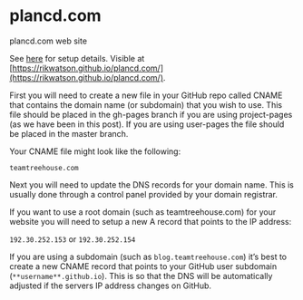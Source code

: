 # plancd.com
plancd.com web site

See [here](http://blog.teamtreehouse.com/using-github-pages-to-host-your-website) for setup details.
Visible at [https://rikwatson.github.io/plancd.com/](https://rikwatson.github.io/plancd.com/).

First you will need to create a new file in your GitHub repo called CNAME that contains the domain name (or subdomain) that you wish to use. This file should be placed in the gh-pages branch if you are using project-pages (as we have been in this post). If you are using user-pages the file should be placed in the master branch.

Your CNAME file might look like the following:

```
teamtreehouse.com
```

Next you will need to update the DNS records for your domain name. This is usually done through a control panel provided by your domain registrar.

If you want to use a root domain (such as teamtreehouse.com) for your website you will need to setup a new A record that points to the IP address:

`192.30.252.153` or `192.30.252.154`

If you are using a subdomain (such as `blog.teamtreehouse.com`) it’s best to create a new CNAME record that points to your GitHub user subdomain
(`**username**.github.io`). This is so that the DNS will be automatically adjusted if the servers IP address changes on GitHub.
